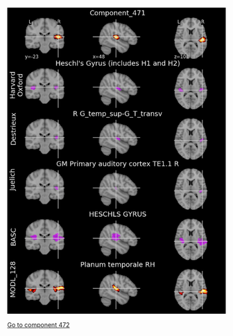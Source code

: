 


![471](preliminary/471.jpg "Component 471")

[Go to component 472](https://parietal-inria.github.io/MODL_atlas/512/472 "Component 472")